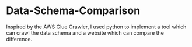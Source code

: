 # Data-Schema-Comparison
Inspired by the AWS Glue Crawler, I used python to implement a tool which can crawl the data schema and a website which can compare the difference.
